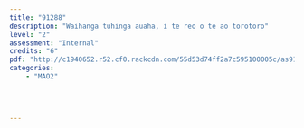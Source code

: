 ```yaml
---
title: "91288"
description: "Waihanga tuhinga auaha, i te reo o te ao torotoro"
level: "2"
assessment: "Internal"
credits: "6"
pdf: "http://c1940652.r52.cf0.rackcdn.com/55d53d74ff2a7c595100005c/as91288.pdf"
categories:
    - "MAO2"
    
    
    
    
---
```

